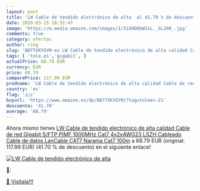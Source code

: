 ```yaml
---
layout: post
title: 'LW Cable de tendido electrónico de alta  al 41.70 % de descuento'
date: 2020-03-15 18:32:47
image: 'https://m.media-amazon.com/images/I/51XHD8bWJxL._SL200_.jpg'
comments: true
category: ofertas
author: ring
slug: 'B077XKYGYM-es LW Cable de tendido electrónico de alta calidad Cable de...'
tags: [ 'tole.es','gigabit', ]
actualPrice: 68.79 EUR
currency: EUR
price: 68.79
comparePrice: 117.99 EUR
prodname: 'LW Cable de tendido electrónico de alta calidad Cable de red Gigabit S/FTP PIMF 1000MHz Cat7 4x2xAWG23 LSZH Cableado Cable de datos LanCable CAT7 Naranja Cat7 100m'
country: 'es'
flag: '🇪🇸'
buyurl: 'https://www.amazon.es/dp/B077XKYGYM/?tag=tolees-21'
descuento: '41.70'
average: '68.79'
---
```


Ahora mismo tienes [LW Cable de tendido electrónico de alta calidad Cable de red Gigabit S/FTP PIMF 1000MHz Cat7 4x2xAWG23 LSZH Cableado Cable de datos LanCable CAT7 Naranja Cat7 100m](https://www.amazon.es/dp/B077XKYGYM/?tag=tolees-21) a 68.79 EUR (original: 117.99 EUR) (41.70 %  de descuento) en el siguiente enlace!

[![LW Cable de tendido electrónico de alta ](https://m.media-amazon.com/images/I/51XHD8bWJxL._SL200_.jpg)](https://www.amazon.es/dp/B077XKYGYM/?tag=tolees-21)

🔎:


[🛒 Visítala!!!](https://www.amazon.es/dp/B077XKYGYM/?tag=tolees-21)
